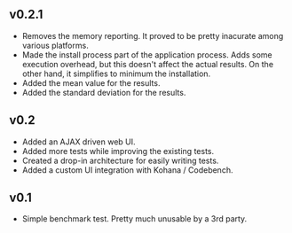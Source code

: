 ## v0.2.1
 * Removes the memory reporting. It proved to be pretty inacurate among various platforms.
 * Made the install process part of the application process. Adds some execution overhead, but this doesn't affect the actual results. On the other hand, it simplifies to minimum the installation.
 * Added the mean value for the results.
 * Added the standard deviation for the results.

## v0.2
 * Added an AJAX driven web UI.
 * Added more tests while improving the existing tests.
 * Created a drop-in architecture for easily writing tests.
 * Added a custom UI integration with Kohana / Codebench.

## v0.1
 * Simple benchmark test. Pretty much unusable by a 3rd party.
